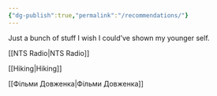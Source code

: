 ```yaml
---
{"dg-publish":true,"permalink":"/recommendations/"}
---
```


Just a bunch of stuff I wish I could’ve shown my younger self.

[[NTS Radio\|NTS Radio]]

[[Hiking\|Hiking]]

[[Фільми Довженка\|Фільми Довженка]] 

